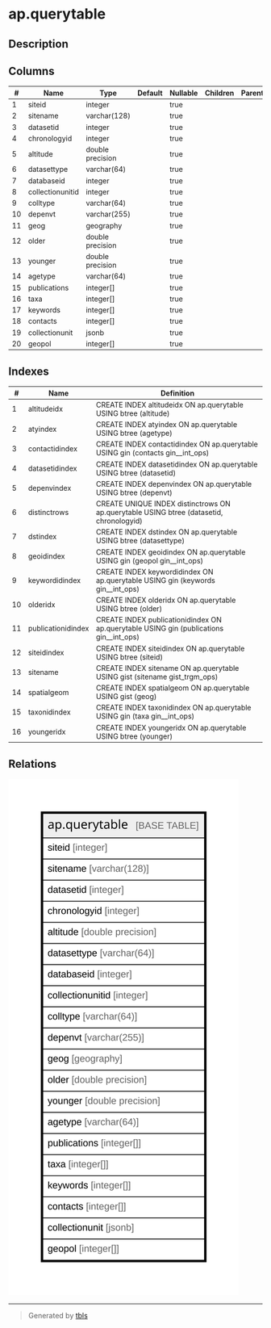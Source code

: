 # ap.querytable

## Description

## Columns

| #  | Name             | Type             | Default | Nullable | Children | Parents | Comment |
| -- | ---------------- | ---------------- | ------- | -------- | -------- | ------- | ------- |
| 1  | siteid           | integer          |         | true     |          |         |         |
| 2  | sitename         | varchar(128)     |         | true     |          |         |         |
| 3  | datasetid        | integer          |         | true     |          |         |         |
| 4  | chronologyid     | integer          |         | true     |          |         |         |
| 5  | altitude         | double precision |         | true     |          |         |         |
| 6  | datasettype      | varchar(64)      |         | true     |          |         |         |
| 7  | databaseid       | integer          |         | true     |          |         |         |
| 8  | collectionunitid | integer          |         | true     |          |         |         |
| 9  | colltype         | varchar(64)      |         | true     |          |         |         |
| 10 | depenvt          | varchar(255)     |         | true     |          |         |         |
| 11 | geog             | geography        |         | true     |          |         |         |
| 12 | older            | double precision |         | true     |          |         |         |
| 13 | younger          | double precision |         | true     |          |         |         |
| 14 | agetype          | varchar(64)      |         | true     |          |         |         |
| 15 | publications     | integer[]        |         | true     |          |         |         |
| 16 | taxa             | integer[]        |         | true     |          |         |         |
| 17 | keywords         | integer[]        |         | true     |          |         |         |
| 18 | contacts         | integer[]        |         | true     |          |         |         |
| 19 | collectionunit   | jsonb            |         | true     |          |         |         |
| 20 | geopol           | integer[]        |         | true     |          |         |         |

## Indexes

| #  | Name               | Definition                                                                              |
| -- | ------------------ | --------------------------------------------------------------------------------------- |
| 1  | altitudeidx        | CREATE INDEX altitudeidx ON ap.querytable USING btree (altitude)                        |
| 2  | atyindex           | CREATE INDEX atyindex ON ap.querytable USING btree (agetype)                            |
| 3  | contactidindex     | CREATE INDEX contactidindex ON ap.querytable USING gin (contacts gin__int_ops)          |
| 4  | datasetidindex     | CREATE INDEX datasetidindex ON ap.querytable USING btree (datasetid)                    |
| 5  | depenvindex        | CREATE INDEX depenvindex ON ap.querytable USING btree (depenvt)                         |
| 6  | distinctrows       | CREATE UNIQUE INDEX distinctrows ON ap.querytable USING btree (datasetid, chronologyid) |
| 7  | dstindex           | CREATE INDEX dstindex ON ap.querytable USING btree (datasettype)                        |
| 8  | geoidindex         | CREATE INDEX geoidindex ON ap.querytable USING gin (geopol gin__int_ops)                |
| 9  | keywordidindex     | CREATE INDEX keywordidindex ON ap.querytable USING gin (keywords gin__int_ops)          |
| 10 | olderidx           | CREATE INDEX olderidx ON ap.querytable USING btree (older)                              |
| 11 | publicationidindex | CREATE INDEX publicationidindex ON ap.querytable USING gin (publications gin__int_ops)  |
| 12 | siteidindex        | CREATE INDEX siteidindex ON ap.querytable USING btree (siteid)                          |
| 13 | sitename           | CREATE INDEX sitename ON ap.querytable USING gist (sitename gist_trgm_ops)              |
| 14 | spatialgeom        | CREATE INDEX spatialgeom ON ap.querytable USING gist (geog)                             |
| 15 | taxonidindex       | CREATE INDEX taxonidindex ON ap.querytable USING gin (taxa gin__int_ops)                |
| 16 | youngeridx         | CREATE INDEX youngeridx ON ap.querytable USING btree (younger)                          |

## Relations

![er](ap.querytable.svg)

---

> Generated by [tbls](https://github.com/k1LoW/tbls)